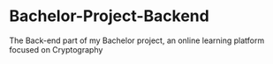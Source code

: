 # Bachelor-Project-Backend
The Back-end part of my Bachelor project, an online learning platform focused on Cryptography
